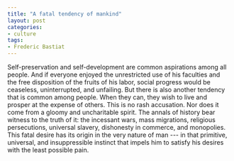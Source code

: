 ```yaml
---
title: "A fatal tendency of mankind"
layout: post
categories:
- culture
tags:
- Frederic Bastiat
---
```


Self-preservation and self-development are common aspirations among all people. And if everyone enjoyed the unrestricted use of his faculties and the free disposition of the fruits of his labor, social progress would be ceaseless, uninterrupted, and unfailing. But there is also another tendency that is common among people. When they can, they wish to live and prosper at the expense of others. This is no rash accusation. Nor does it come from a gloomy and uncharitable spirit. The annals of history bear witness to the truth of it: the incessant wars, mass migrations, religious persecutions, universal slavery, dishonesty in commerce, and monopolies. This fatal desire has its origin in the very nature of man --- in that primitive, universal, and insuppressible instinct that impels him to satisfy his desires with the least possible pain.